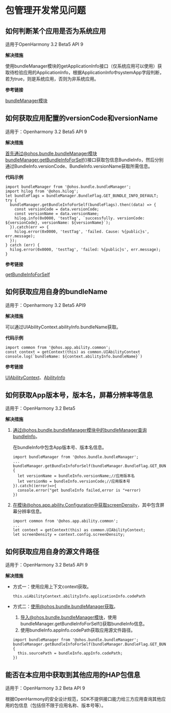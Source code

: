 # 包管理开发常见问题

## 如何判断某个应用是否为系统应用

适用于OpenHarmony 3.2 Beta5  API 9

**解决措施**

使用bundleManager模块的getApplicationInfo接口（仅系统应用可以使用）获取待检验应用的ApplicationInfo，根据ApplicationInfo中systemApp字段判断，若为true，则是系统应用，否则为非系统应用。

**参考链接**

[bundleManager模块](../reference/apis/js-apis-bundleManager.md)

## 如何获取应用配置的versionCode和versionName

适用于：Openharmony 3.2 Beta5 API 9

**解决措施**

首先通过@ohos.bundle.bundleManager模块bundleManager.getBundleInfoForSelf\(\)接口获取包信息BundleInfo，然后分别通过BundleInfo.versionCode、BundleInfo.versionName获取所需信息。

**代码示例**

```
import bundleManager from '@ohos.bundle.bundleManager';
import hilog from '@ohos.hilog';
let bundleFlags = bundleManager.BundleFlag.GET_BUNDLE_INFO_DEFAULT;
try {
  bundleManager.getBundleInfoForSelf(bundleFlags).then((data) => {
    const versionCode = data.versionCode;
    const versionName = data.versionName;
    hilog.info(0x0000, 'testTag', `successfully. versionCode: ${versionCode}, versionName: ${versionName}`);    
  }).catch(err => {
    hilog.error(0x0000, 'testTag', 'failed. Cause: %{public}s', err.message);
  });
} catch (err) {
  hilog.error(0x0000, 'testTag', 'failed: %{public}s', err.message);
}
```

**参考链接**

[getBundleInfoForSelf](../reference/apis/js-apis-bundleManager.md#bundlemanagergetbundleinfoforself)

## 如何获取应用自身的bundleName

适用于：Openharmony 3.2 Beta5 API9

**解决措施**

可以通过UIAbilityContext.abilityInfo.bundleName获取。

**代码示例**

```
import common from '@ohos.app.ability.common';
const context = getContext(this) as common.UIAbilityContext
console.log(`bundleName: ${context.abilityInfo.bundleName}`)
```

**参考链接**

[UIAbilityContext](../reference/apis/js-apis-inner-application-uiAbilityContext.md#uiabilitycontext)、[AbilityInfo](../reference/apis/js-apis-bundleManager-abilityInfo.md#abilityinfo)

## 如何获取App版本号，版本名，屏幕分辨率等信息

适用于：OpenHarmony 3.2 Beta5 

**解决措施**

1.  通过@ohos.bundle.bundleManager模块中的bundleManager查询bundleInfo。

    在bundleInfo中包含App版本号、版本名信息。

    ```
    import bundleManager from '@ohos.bundle.bundleManager';
    ...
    bundleManager.getBundleInfoForSelf(bundleManager.BundleFlag.GET_BUNDLE_INFO_WITH_APPLICATION).then((bundleInfo)=>{
      let versionName = bundleInfo.versionName;//应用版本名
      let versionNo = bundleInfo.versionCode;//应用版本号
    }).catch((error)=>{
      console.error("get bundleInfo failed,error is "+error)
    })
    ```

2.  在模块@ohos.app.ability.Configuration中获取screenDensity，其中包含屏幕分辨率信息。

    ```
    import common from '@ohos.app.ability.common';
    ...
    let context = getContext(this) as common.UIAbilityContext;
    let screenDensity = context.config.screenDensity;
    ```


## 如何获取应用自身的源文件路径

适用于：OpenHarmony 3.2 Beta5 API 9

**解决措施**

-   方式一：使用应用上下文context获取。

    ```
    this.uiAbilityContext.abilityInfo.applicationInfo.codePath
    ```

-   方式二：使用@ohos.bundle.bundleManager获取。

    1.  导入@ohos.bundle.bundleManager模块，使用bundleManager.getBundleInfoForSelf\(\)获取bundleInfo信息。
    2.  使用bundleInfo.appInfo.codePath获取应用源文件路径。

    ```
    import bundleManager from '@ohos.bundle.bundleManager';
    bundleManager.getBundleInfoForSelf(bundleManager.BundleFlag.GET_BUNDLE_INFO_WITH_APPLICATION).then((bundleInfo)=>{
      this.sourcePath = bundleInfo.appInfo.codePath;
    })
    ```


## 能否在本应用中获取到其他应用的HAP包信息

适用于：OpenHarmony 3.2 Beta API 9

根据OpenHarmony的安全设计规范，SDK不提供接口能力给三方应用查询其他应用的包信息（包括但不限于应用名称、版本号等）。
